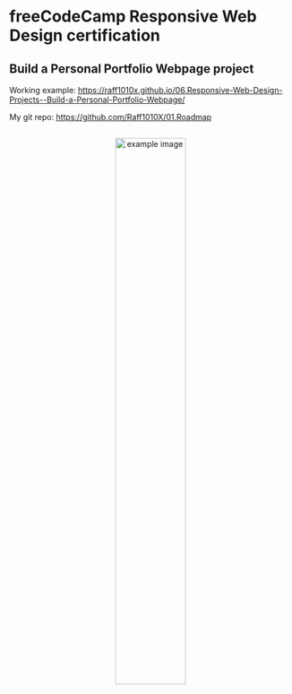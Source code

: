 # freeCodeCamp Responsive Web Design certification

## Build a Personal Portfolio Webpage project

Working example: https://raff1010x.github.io/06.Responsive-Web-Design-Projects--Build-a-Personal-Portfolio-Webpage/

My git repo: https://github.com/Raff1010X/01.Roadmap
##
<p align="center">
<img src="./movie/rec-screen.gif" alt="example image" width=50%">
</p>
